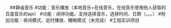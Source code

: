 ﻿　##静谧音乐
    #功能：音乐播放（本地音乐+在线音乐，在线音乐使用他人获取的百度音乐的api）
    #功能：闹钟功能。支持选择音乐，选择时间、日期（。。。）
    #附加功能：夜间模式、定时播放、睡眠模式（未完成）
    #工程实训项目
